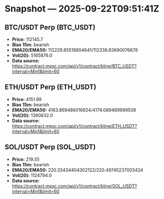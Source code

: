 # Snapshot — 2025-09-22T09:51:41Z

## BTC/USDT Perp (BTC_USDT)
- **Price:** 112145.7
- **Bias 15m:** bearish
- **EMA20/EMA50:** 112229.85518804641/112338.83690076678
- **Vol(20):** 5165876.0
- **Data source:** https://contract.mexc.com/api/v1/contract/kline/BTC_USDT?interval=Min1&limit=60

## ETH/USDT Perp (ETH_USDT)
- **Price:** 4151.99
- **Bias 15m:** bearish
- **EMA20/EMA50:** 4163.869486016924/4174.089469999508
- **Vol(20):** 1390632.0
- **Data source:** https://contract.mexc.com/api/v1/contract/kline/ETH_USDT?interval=Min1&limit=60

## SOL/USDT Perp (SOL_USDT)
- **Price:** 219.55
- **Bias 15m:** bearish
- **EMA20/EMA50:** 220.33434404302122/220.49745237003424
- **Vol(20):** 1124794.0
- **Data source:** https://contract.mexc.com/api/v1/contract/kline/SOL_USDT?interval=Min1&limit=60
